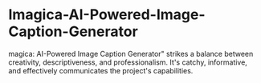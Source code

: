 # Imagica-AI-Powered-Image-Caption-Generator
magica: AI-Powered Image Caption Generator" strikes a balance between creativity, descriptiveness, and professionalism. It's catchy, informative, and effectively communicates the project's capabilities.

